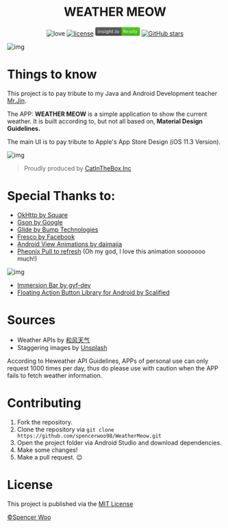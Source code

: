 <div align="center">

# WEATHER MEOW

![love](https://img.shields.io/badge/Made%20with-LOVE-ff69b4.svg)
[![license](https://img.shields.io/badge/license-MIT-blue.svg)](https://opensource.org/licenses/MIT)
<a data-role="dummy" href="https://insight.io/github.com/spencerwoo98/WeatherMeow?source=0" title="View this repo on Insight.io" target="_blank"><svg xmlns="http://www.w3.org/2000/svg" width="104" height="20"><linearGradient id="b" x2="0" y2="100%"><stop offset="0" stop-color="#bbb" stop-opacity=".1"></stop><stop offset="1" stop-opacity=".1"></stop></linearGradient><clipPath id="a"><rect width="104" height="20" rx="3" fill="#fff"></rect></clipPath><g clip-path="url(#a)"><path fill="#555" d="M0 0h61v20H0z"></path><path fill="#4c1" d="M61 0h43v20H61z"></path><path fill="url(#b)" d="M0 0h104v20H0z"></path></g><g fill="#fff" text-anchor="middle" font-family="DejaVu Sans,Verdana,Geneva,sans-serif" font-size="11"><text x="30.5" y="15" fill="#010101" fill-opacity=".3">insight.io</text><text x="30.5" y="14">insight.io</text><text x="81.5" y="15" fill="#010101" fill-opacity=".3">Ready</text><text x="81.5" y="14">Ready</text></g></svg></a>
[![GitHub stars](https://img.shields.io/github/stars/badges/shields.svg?style=social&label=Stars)](https://github.com/spencerwoo98/WeatherMeow)

</div>

![img](https://i.loli.net/2018/04/21/5adae5f43ba75.jpg)

# Things to know

This project is to pay tribute to my Java and Android Development teacher [Mr.Jin](http://jinxuliang.com).

The APP: **WEATHER MEOW** is a simple application to show the current weather. It is built according to, but not all based on, **Material Design Guidelines.**

The main UI is to pay tribute to Apple's App Store Design (iOS 11.3 Version).

![img](https://i.loli.net/2018/05/21/5b025f44732a2.jpg)

> Proudly produced by [CatInTheBox.Inc](https://spencerwoo.com)

# Special Thanks to:

- [OkHttp by Square](https://github.com/square/okhttp)
- [Gson by Google](https://github.com/google/gson)
- [Glide by Bump Technologies](https://github.com/bumptech/glide)
- [Fresco by Facebook](https://github.com/facebook/fresco)
- [Android View Animations by daimajia](https://github.com/daimajia/AndroidViewAnimations)
- [Pheonix Pull to refresh](https://github.com/Yalantis/Phoenix) (Oh my god, I love this animation sooooooo much!)

![img](https://i.loli.net/2018/05/21/5b02608c9d48e.gif)

- [Immersion Bar by gyf-dev](https://github.com/gyf-dev/ImmersionBar)
- [Floating Action Button Library for Android by Scalified](https://github.com/Scalified/fab)

# Sources

- Weather APIs by [和风天气](https://www.heweather.com/)
- Staggering images by [Unsplash](https://unsplash.com/)

According to Heweather API Guidelines, APPs of personal use can only request 1000 times per day, thus do please use with caution when the APP fails to fetch weather information.

# Contributing

1. Fork the repository.
2. Clone the repository via `git clone https://github.com/spencerwoo98/WeatherMeow.git`
3. Open the project folder via Android Studio and download dependencies.
3. Make some changes!
4. Make a pull request. :wink:

# License

This project is published via the [MIT License](https://opensource.org/licenses/MIT)

[©Spencer Woo](https://spencerwoo.com)
